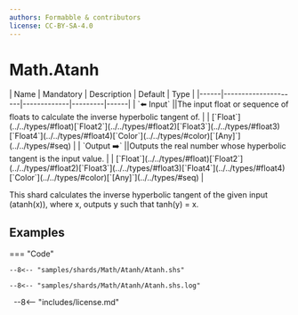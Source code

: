 ```yaml
---
authors: Formabble & contributors
license: CC-BY-SA-4.0
---
```



# Math.Atanh

<div class="sh-parameters" markdown="1">
| Name | Mandatory | Description | Default | Type |
|------|---------------------|-------------|---------|------|
| `⬅️ Input` ||The input float or sequence of floats to calculate the inverse hyperbolic tangent of. | | [`Float`](../../types/#float)[`Float2`](../../types/#float2)[`Float3`](../../types/#float3)[`Float4`](../../types/#float4)[`Color`](../../types/#color)[`[Any]`](../../types/#seq) |
| `Output ➡️` ||Outputs the real number whose hyperbolic tangent is the input value. | | [`Float`](../../types/#float)[`Float2`](../../types/#float2)[`Float3`](../../types/#float3)[`Float4`](../../types/#float4)[`Color`](../../types/#color)[`[Any]`](../../types/#seq) |

</div>

This shard calculates the inverse hyperbolic tangent of the given input (atanh(x)), where x, outputs y such that tanh(y) = x.

## Examples

=== "Code"

  ```x86asm linenums="1"
  --8<-- "samples/shards/Math/Atanh/Atanh.shs"
  ```

  ```
  --8<-- "samples/shards/Math/Atanh/Atanh.shs.log"
  ```
&nbsp;
--8<-- "includes/license.md"

